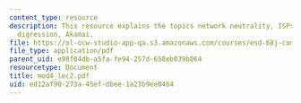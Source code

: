 ```yaml
---
content_type: resource
description: This resource explains the topics network neutrality, ISPs blocking things,
  digression, Akamai.
file: https://ol-ocw-studio-app-qa.s3.amazonaws.com/courses/esd-68j-communications-and-information-policy-spring-2006/ed12af90273a45efdbee1a23b9ee0464_mod4_lec2.pdf
file_type: application/pdf
parent_uid: e98f04db-a5fa-fe94-257d-658eb039b064
resourcetype: Document
title: mod4_lec2.pdf
uid: ed12af90-273a-45ef-dbee-1a23b9ee0464
---
```

